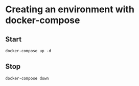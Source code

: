 # Creating an environment with docker-compose

## Start

```
docker-compose up -d
```

## Stop
```
docker-compose down
```